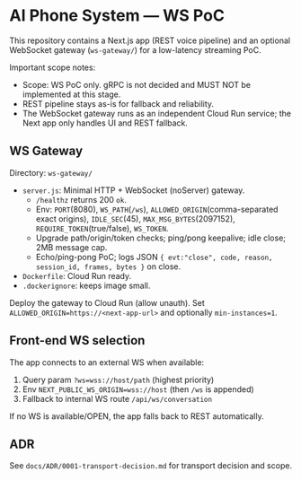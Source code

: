 # AI Phone System — WS PoC

This repository contains a Next.js app (REST voice pipeline) and an optional WebSocket gateway (`ws-gateway/`) for a low-latency streaming PoC.

Important scope notes:
- Scope: WS PoC only. gRPC is not decided and MUST NOT be implemented at this stage.
- REST pipeline stays as-is for fallback and reliability.
- The WebSocket gateway runs as an independent Cloud Run service; the Next app only handles UI and REST fallback.

## WS Gateway

Directory: `ws-gateway/`

- `server.js`: Minimal HTTP + WebSocket (noServer) gateway.
  - `/healthz` returns 200 `ok`.
  - Env: `PORT`(8080), `WS_PATH`(`/ws`), `ALLOWED_ORIGIN`(comma-separated exact origins), `IDLE_SEC`(45), `MAX_MSG_BYTES`(2097152), `REQUIRE_TOKEN`(true/false), `WS_TOKEN`.
  - Upgrade path/origin/token checks; ping/pong keepalive; idle close; 2MB message cap.
  - Echo/ping-pong PoC; logs JSON `{ evt:"close", code, reason, session_id, frames, bytes }` on close.
- `Dockerfile`: Cloud Run ready.
- `.dockerignore`: keeps image small.

Deploy the gateway to Cloud Run (allow unauth). Set `ALLOWED_ORIGIN=https://<next-app-url>` and optionally `min-instances=1`.

## Front-end WS selection

The app connects to an external WS when available:

1. Query param `?ws=wss://host/path` (highest priority)
2. Env `NEXT_PUBLIC_WS_ORIGIN=wss://host` (then `/ws` is appended)
3. Fallback to internal WS route `/api/ws/conversation`

If no WS is available/OPEN, the app falls back to REST automatically.

## ADR

See `docs/ADR/0001-transport-decision.md` for transport decision and scope.


